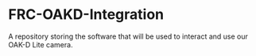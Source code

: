 # FRC-OAKD-Integration
A repository storing the software that will be used to interact and use our OAK-D Lite camera.
